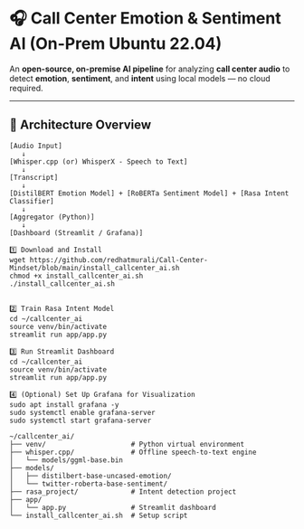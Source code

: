 # 🎧 Call Center Emotion & Sentiment AI (On-Prem Ubuntu 22.04)

An **open-source, on-premise AI pipeline** for analyzing **call center audio** to detect **emotion**, **sentiment**, and **intent** using local models — no cloud required.

---

## 🧠 Architecture Overview

```text
[Audio Input] 
   ↓
[Whisper.cpp (or) WhisperX - Speech to Text]
   ↓
[Transcript]
   ↓
[DistilBERT Emotion Model] + [RoBERTa Sentiment Model] + [Rasa Intent Classifier]
   ↓
[Aggregator (Python)]
   ↓
[Dashboard (Streamlit / Grafana)]

1️⃣ Download and Install
wget https://github.com/redhatmurali/Call-Center-Mindset/blob/main/install_callcenter_ai.sh
chmod +x install_callcenter_ai.sh
./install_callcenter_ai.sh


2️⃣ Train Rasa Intent Model
cd ~/callcenter_ai
source venv/bin/activate
streamlit run app/app.py

3️⃣ Run Streamlit Dashboard
cd ~/callcenter_ai
source venv/bin/activate
streamlit run app/app.py

4️⃣ (Optional) Set Up Grafana for Visualization
sudo apt install grafana -y
sudo systemctl enable grafana-server
sudo systemctl start grafana-server

~/callcenter_ai/
├── venv/                     # Python virtual environment
├── whisper.cpp/              # Offline speech-to-text engine
│   └── models/ggml-base.bin
├── models/
│   ├── distilbert-base-uncased-emotion/
│   └── twitter-roberta-base-sentiment/
├── rasa_project/             # Intent detection project
├── app/
│   └── app.py                # Streamlit dashboard
└── install_callcenter_ai.sh  # Setup script
